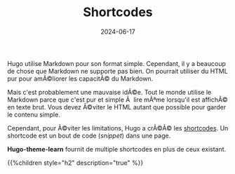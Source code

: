 ﻿---
date: 2024-06-17
title: Shortcodes
pre: "<b>3. </b>"
weight: 15
---

Hugo utilise Markdown pour son format simple. Cependant, il y a beaucoup de chose que Markdown ne supporte pas bien. On pourrait utiliser du HTML pur pour amÃ©liorer les capacitÃ© du Markdown.

Mais c'est probablement une mauvaise idÃ©e. Tout le monde utilise le Markdown parce que c'est pur et simple Ã  lire mÃªme lorsqu'il est affichÃ© en texte brut. Vous devez Ã©viter le HTML autant que possible pour garder le contenu simple.

Cependant, pour Ã©viter les limitations, Hugo a crÃ©Ã© les [shortcodes](https://gohugo.io/extras/shortcodes/). Un shortcode est un bout de code (*snippet*) dans une page.

**Hugo-theme-learn** fournit de multiple shortcodes en plus de ceux existant.

{{%children style="h2" description="true" %}}
